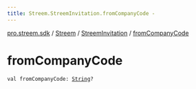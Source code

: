 ```yaml
---
title: Streem.StreemInvitation.fromCompanyCode - 
---
```


[pro.streem.sdk](../../index.html) / [Streem](../index.html) / [StreemInvitation](index.html) / [fromCompanyCode](./from-company-code.html)

# fromCompanyCode

`val fromCompanyCode: `[`String`](https://kotlinlang.org/api/latest/jvm/stdlib/kotlin/-string/index.html)`?`